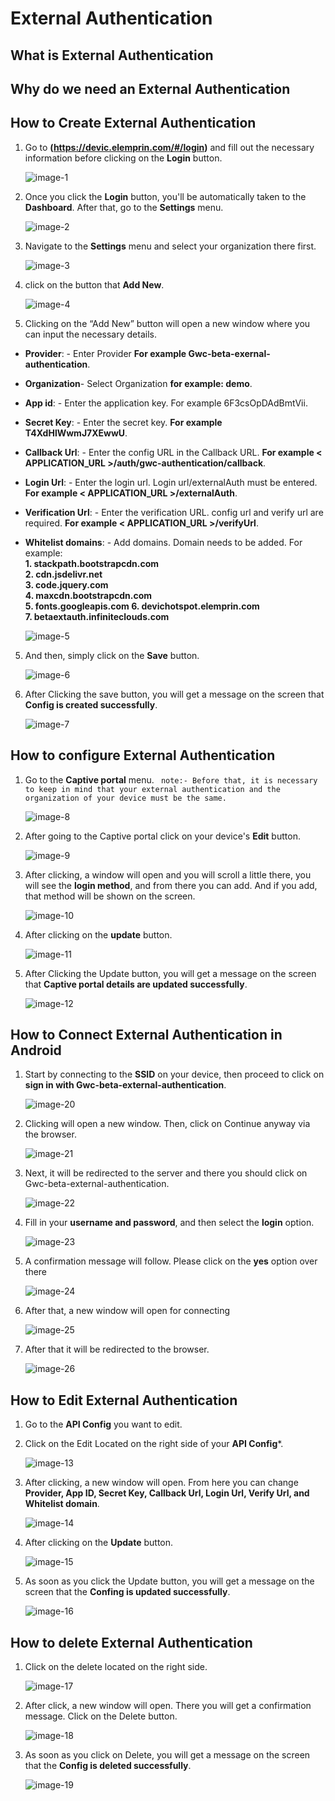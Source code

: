 # External Authentication 

## What is External Authentication 

## Why do we need an External Authentication 


## How to Create External Authentication

1. Go to **(https://devic.elemprin.com/#/login)** and fill out the necessary information before clicking on the **Login** button.

    ![image-1](https://github.com/Nancypatel1103/ComplianceClient/assets/153616269/e54f820d-0a0e-4bb6-be51-93898175ba6d)

2. Once you click the **Login** button, you'll be automatically taken to the **Dashboard**. After that, go to the **Settings** menu.

    ![image-2](https://github.com/Nancypatel1103/ComplianceClient/assets/153616269/ced71884-fd14-4fe3-90e7-5794ada4a12c)


3. Navigate to the **Settings** menu and select your organization there first.

   ![image-3](https://github.com/Nancypatel1103/ComplianceClient/assets/153616269/28417dde-d085-4ef7-930d-925347217cef)

4. click on the button that **Add New**.

    ![image-4](https://github.com/Nancypatel1103/ComplianceClient/assets/153616269/0491cb5c-1233-43d6-95ec-4707b9391934)


5. Clicking on the “Add New” button will open a new window where you can input the necessary details. 
  - **Provider**: -  Enter Provider **For example Gwc-beta-exernal-authentication**.
  - **Organization**- Select Organization **for example: demo**.
  - **App id**: - Enter the application key. For example 6F3csOpDAdBmtVii.
  - **Secret Key**: - Enter the secret key. **For example T4XdHlWwmJ7XEwwU**.
  - **Callback Url**: - Enter the config URL in the Callback URL. **For example < APPLICATION_URL >/auth/gwc-authentication/callback**.
  - **Login Url**: - Enter the login url. Login url/externalAuth must be entered. **For example < APPLICATION_URL >/externalAuth**.
  - **Verification Url**: - Enter the verification URL. config url and verify url are required. **For example < APPLICATION_URL >/verifyUrl**.
  - **Whitelist domains**: - Add domains. Domain needs to be added. For example:              
    **1. stackpath.bootstrapcdn.com                               
    2. cdn.jsdelivr.net                        
    3. code.jquery.com                      
    4. maxcdn.bootstrapcdn.com                     
    5. fonts.googleapis.com
    6. devichotspot.elemprin.com                                       
    7. betaextauth.infiniteclouds.com**                                  

    ![image-5](https://github.com/Nancypatel1103/ComplianceClient/assets/153616269/9ca890d8-b6d4-425f-9cfe-e7f770e23522)


5. And then, simply click on the **Save** button.

    ![image-6](https://github.com/Nancypatel1103/ComplianceClient/assets/153616269/f661e23f-11af-481d-96bb-89b5e9fcd31d)

6. After Clicking the save button, you will get a message on the screen that **Config is created successfully**.

   ![image-7](https://github.com/Nancypatel1103/ComplianceClient/assets/153616269/6d84d293-33c8-4c5f-b747-2b463af07c1a)

## How to configure External Authentication

1. Go to the **Captive portal** menu. 
   ` note:- Before that, it is necessary to keep in mind that your external authentication and the organization of your device must be the same.`

    ![image-8](https://github.com/Nancypatel1103/ComplianceClient/assets/153616269/625f362f-8195-47a8-8d69-6ea8fd5f5591)

2. After going to the Captive portal click on your device's **Edit** button.

    ![image-9](https://github.com/Nancypatel1103/ComplianceClient/assets/153616269/ce90a5d4-9209-447c-bce5-aa5539667db4)

3. After clicking, a window will open and you will scroll a little there, you will see the **login method**, and from there you can add. And if you add, that method will be shown on the screen.

   ![image-10](https://github.com/Nancypatel1103/ComplianceClient/assets/153616269/952cd89a-92b2-4447-b339-70f359827a73)

4. After clicking on the **update** button.

   ![image-11](https://github.com/Nancypatel1103/ComplianceClient/assets/153616269/1f5eb1d6-7be8-4a0f-8de5-19449d6faf13)


5. After Clicking the Update button, you will get a message on the screen that **Captive portal details are updated successfully**.

   ![image-12](https://github.com/Nancypatel1103/ComplianceClient/assets/153616269/11be81fc-0e7a-4a58-82bd-e9c38663abba)


## How to Connect External Authentication in Android

1. Start by connecting to the **SSID** on your device, then proceed to click on **sign in with Gwc-beta-external-authentication**.

   ![image-20](https://github.com/Nancypatel1103/ComplianceClient/assets/153616269/c3ef5e38-4201-435f-aa9b-6e02d09e3fa8)

2. Clicking will open a new window. Then, click on Continue anyway via the browser.

   ![image-21](https://github.com/Nancypatel1103/ComplianceClient/assets/153616269/6a4c30fe-4b4a-4e60-9b01-4e3d97372861)


3. Next, it will be redirected to the server and there you should click on Gwc-beta-external-authentication.

   ![image-22](https://github.com/Nancypatel1103/ComplianceClient/assets/153616269/b80da199-9550-4d59-b74c-7414ff9ea907)


4. Fill in your **username and password**, and then select the **login** option.

   ![image-23](https://github.com/Nancypatel1103/ComplianceClient/assets/153616269/1a8509d4-2178-483c-ba96-669baa064012)

5. A confirmation message will follow. Please click on the **yes** option over there

   ![image-24](https://github.com/Nancypatel1103/ComplianceClient/assets/153616269/14465f08-1f06-495b-9d02-be8ca980c602)

6. After that, a new window will open for connecting

   ![image-25](https://github.com/Nancypatel1103/ComplianceClient/assets/153616269/6e374b59-14cd-40e6-958c-694b838d8bbe)

7. After that it will be redirected to the browser.

   ![image-26](https://github.com/Nancypatel1103/ComplianceClient/assets/153616269/d1537e38-4c53-452e-9aa7-d46e991936b8)



## How to Edit External Authentication

   
1. Go to the **API Config** you want to edit.
2. Click on the Edit Located on the right side of your **API Config***.

   ![image-13](https://github.com/Nancypatel1103/ComplianceClient/assets/153616269/18e0e27f-9344-456f-afe1-8a7aa0ba0381)


3. After clicking, a new window will open. From here you can change **Provider, App ID, Secret Key, Callback Url, Login Url, Verify Url, and Whitelist domain**.

   ![image-14](https://github.com/Nancypatel1103/ComplianceClient/assets/153616269/595ccfac-bec8-408c-a07c-5803cf0cd6a2)

4. After clicking on the **Update** button.

    ![image-15](https://github.com/Nancypatel1103/ComplianceClient/assets/153616269/fc4a317d-0f89-4b4a-9e26-343ecfcef273)

5. As soon as you click the Update button, you will get a message on the screen that the **Confing is updated successfully**.

   ![image-16](https://github.com/Nancypatel1103/ComplianceClient/assets/153616269/1cbd5505-3246-4622-b640-dce258649720)


## How to delete External Authentication

1. Click on the delete located on the right side.

    ![image-17](https://github.com/Nancypatel1103/ComplianceClient/assets/153616269/32b2a715-9110-4e63-b803-87fb0df4a448)

2. After click, a new window will open. There you will get a confirmation message. Click on the Delete button.

    ![image-18](https://github.com/Nancypatel1103/ComplianceClient/assets/153616269/d4d26909-1f49-4593-a524-ae3517908324)

3. As soon as you click on Delete, you will get a message on the screen that the **Config is deleted successfully**.

   ![image-19](https://github.com/Nancypatel1103/ComplianceClient/assets/153616269/e4e3f9a9-a111-401d-99f7-92c353028026)


